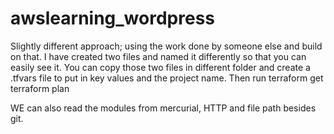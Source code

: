 # awslearning_wordpress
Slightly different approach; using the work done by someone else and build on that. I have created two files and named it differently so that you can easily see it. You can copy those two files in different folder and create a .tfvars file to put in key values and the project name. 
Then run 
terraform get
terraform plan

WE can also read the modules from mercurial, HTTP and file path besides git. 

